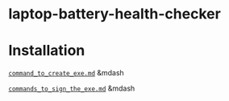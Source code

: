 # laptop-battery-health-checker

# Installation

[`command_to_create_exe.md`](command_to_create_exe.md) &mdash

[`commands_to_sign_the_exe.md`](commands_to_sign_the_exe.md) &mdash
